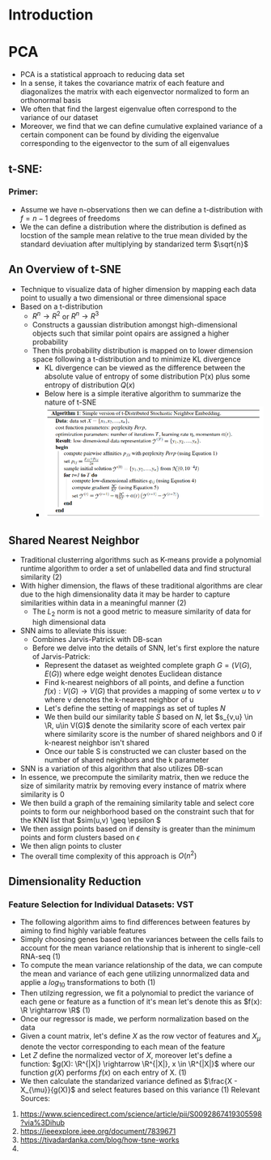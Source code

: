 # Introduction 
# PCA
- PCA is a statistical approach to reducing data set 
- In a sense, it takes the covariance matrix of each feature and diagonalizes the matrix with each eigenvector normalized to form an orthonormal basis 
- We often that find the largest eigenvalue often correspond to the variance of our dataset
- Moreover, we find that we can define cumulative explained variance of a certain component can be found by dividing the eigenvalue corresponding to the eigenvector to the sum of all eigenvalues
## t-SNE:
### Primer:
- Assume we have n-observations then we can define a t-distribution with $f = n -1$ degrees of freedoms  
- We the can define a distribution where the distribution is defined as locstion of the sample mean relative to the true mean divided by the standard deviuation after multiplying by standarized term $\sqrt{n}$ 
## An Overview of t-SNE
- Technique to visualize data of higher dimension by mapping each data point to usually a two dimensional or three dimensional space
- Based on a t-distribution
  - $R^{n} \rightarrow R^{2}$ or $R^n \rightarrow R^{3}$
  - Constructs a gaussian distribution amongst high-dimensional objects such that similar point opairs are assigned a higher probability
  - Then this probability distribution is mapped on to lower dimension space following a t-distribution and to minimize KL divergence 
    - KL divergence can be viewed as the difference between the absolute value of entropy of some distribution P(x) plus some entropy of distribution $Q(x)$
    - Below here is a simple iterative algorithm to summarize the nature of t-SNE
    - ![image](images/t-sne.png)
## Shared Nearest Neighbor
- Traditional clusterring algorithms such as K-means provide a polynomial runtime algorithm to order a set of unlabelled data and find structural similarity (2)
- With higher dimension, the flaws of these traditional algorithms are clear due to the high dimensionality data it may be harder to capture similarities within data in a meaningful manner (2)
  -  The $L_2$ norm is not a good metric to measure similarity of data for high dimensional data
- SNN aims to alleviate this issue:
  - Combines Jarvis-Patrick with DB-scan 
  - Before we delve into the details of SNN, let's first explore the nature of Jarvis-Patrick:
    - Represent the dataset as weighted complete graph $G = (V(G),E(G))$ where edge weight denotes Euclidean distance 
    - Find k-nearest neighbors of all points, and define a function $f(x): V(G) \rightarrow V(G)$ that provides a mapping of some vertex $u$ to $v$ where v denotes the k-nearest neighbor of u 
    - Let's define the setting of mappings as set of tuples $N$
    - We then build our similarity table $S$ based on $N$, let $s_{v,u} \in \R, u\in V(G)$ denote the similarity score of each vertex pair where similarity score is the number of shared neighbors and 0 if k-nearest neighbor isn't shared
    - Once our table S is constructed we can cluster based on the number of shared neighbors and the k parameter
- SNN is a variation of this algorithm that also utilizes DB-scan
- In essence, we precompute the similarity matrix, then we reduce the size of similarity matrix by removing every instance of matrix where similarity is 0
- We then build a graph of the remaining similarity table and select core points to form our neighborhood based on the constraint such that for the KNN list that $sim(u,v) \geq \epsilon $
- We then assign points based on if density is greater than the minimum points and form clusters based on $\epsilon$
- We then align points to cluster
- The overall time complexity of this approach is $O(n^2)$
## Dimensionality Reduction 
### Feature Selection for Individual Datasets: VST
- The following algorithm aims to find differences between features by aiming to find highly variable features
- Simply choosing genes based on the variances between the cells fails to account for the mean variance relationship that is inherent to single-cell RNA-seq (1)
- To compute the mean variance relationship of the data, we can compute the mean and variance of each gene utilizing unnormalized data and applie a $log_{10}$ transformations to both (1)
- Then utilzing regression, we fit a polynomial to predict the variance of each gene or feature as a function of it's mean let's denote this as $f(x): \R \rightarrow \R$ (1)
- Once our regressor is made, we perform normalization based on the data 
- Given a count matrix, let's define $X$ as the row vector of features and $X_{\mu}$ denote the vector corresponding to each mean of the feature
- Let $Z$ define the normalized vector of $X$, moreover let's define a function: $g(X): \R^{|X|} \rightarrow \R^{|X|}, x \in \R^{|X|}$  where our function $g(X)$ performs $f(x)$ on each entry of X. (1)
- We then calculate the standarized variance defined as $\frac{X - X_{\mu}}{g(X)}$ and select features based on this variance (1)
Relevant Sources:
1. https://www.sciencedirect.com/science/article/pii/S0092867419305598?via%3Dihub
2. https://ieeexplore.ieee.org/document/7839671
3.  https://tivadardanka.com/blog/how-tsne-works
4.  

